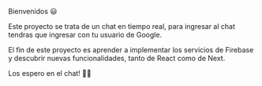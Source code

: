 Bienvenidos 😃

Este proyecto se trata de un chat en tiempo real, para ingresar al chat tendras que ingresar con tu usuario de Google.

El fin de este proyecto es aprender a implementar los servicios de Firebase y descubrir nuevas funcionalidades, tanto de React como de Next.

Los espero en el chat! 🤜🤛
